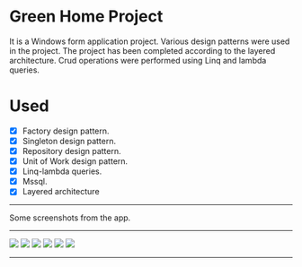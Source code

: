 # Green Home Project
It is a Windows form application project. Various design patterns were used in the project. The project has been completed according to the layered architecture. Crud operations were performed using Linq and lambda queries.
# Used
- [x] Factory design pattern.
- [x] Singleton design pattern.
- [x] Repository design pattern.
- [x] Unit of Work design pattern.
- [x] Linq-lambda queries.
- [x] Mssql. 
- [x] Layered architecture
<hr>
Some screenshots from the app.
<hr>
<img src="images/1.PNG">
<img src="images/2.PNG">
<img src="images/3.PNG">
<img src="images/4.PNG">
<img src="images/5.PNG">
<img src="images/6.PNG">
<hr>
<br>
